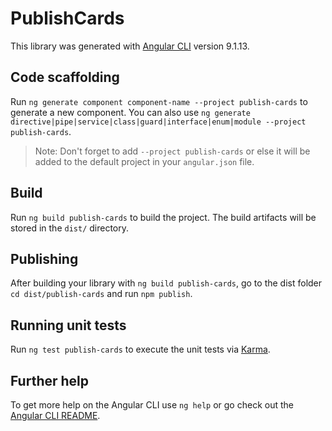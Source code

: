 # PublishCards

This library was generated with [Angular CLI](https://github.com/angular/angular-cli) version 9.1.13.

## Code scaffolding

Run `ng generate component component-name --project publish-cards` to generate a new component. You can also use `ng generate directive|pipe|service|class|guard|interface|enum|module --project publish-cards`.
> Note: Don't forget to add `--project publish-cards` or else it will be added to the default project in your `angular.json` file. 

## Build

Run `ng build publish-cards` to build the project. The build artifacts will be stored in the `dist/` directory.

## Publishing

After building your library with `ng build publish-cards`, go to the dist folder `cd dist/publish-cards` and run `npm publish`.

## Running unit tests

Run `ng test publish-cards` to execute the unit tests via [Karma](https://karma-runner.github.io).

## Further help

To get more help on the Angular CLI use `ng help` or go check out the [Angular CLI README](https://github.com/angular/angular-cli/blob/master/README.md).
